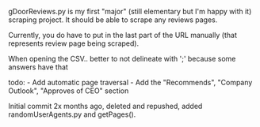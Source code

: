 gDoorReviews.py is my first "major" (still elementary but I'm happy with it) scraping project. It should be able to scrape any reviews pages. 

Currently, you do have to put in the last part of the URL manually (that represents review page being scraped).

When opening the CSV.. better to not delineate with ';' because some answers have that

todo:
    - Add automatic page traversal
    - Add the "Recommends", "Company Outlook", "Approves of CEO" section

Initial commit 2x months ago, deleted and repushed, added randomUserAgents.py and getPages().
